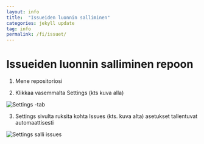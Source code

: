 ```yaml
---
layout: info
title:  "Issueiden luonnin salliminen"
categories: jekyll update
tag: info
permalink: /fi/issuet/
---
```


# Issueiden luonnin salliminen repoon

1) Mene repositoriosi

2) Klikkaa vasemmalta Settings (kts kuva alla)

![Settings -tab](https://www.cs.helsinki.fi/u/jarmoiso/tiralabra2013/settings.png)

3) Settings sivulta ruksita kohta Issues (kts. kuva alta) asetukset tallentuvat automaattisesti

![Settings salli issues](https://www.cs.helsinki.fi/u/jarmoiso/tiralabra2013/settings-issues.png)
